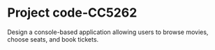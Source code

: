 # Project code-CC5262
Design a console-based application allowing users to browse movies, choose seats, and book tickets.

